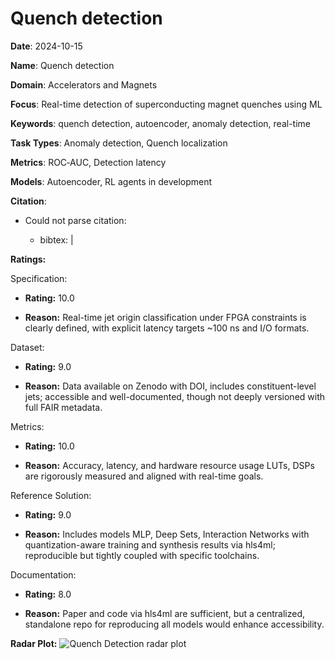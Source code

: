 # Quench detection


**Date**: 2024-10-15


**Name**: Quench detection


**Domain**: Accelerators and Magnets


**Focus**: Real-time detection of superconducting magnet quenches using ML


**Keywords**: quench detection, autoencoder, anomaly detection, real-time


**Task Types**: Anomaly detection, Quench localization


**Metrics**: ROC‑AUC, Detection latency


**Models**: Autoencoder, RL agents  in development 


**Citation**:


- Could not parse citation: 

  - bibtex: |



**Ratings:**


Specification:


  - **Rating:** 10.0


  - **Reason:** Real-time jet origin classification under FPGA constraints is clearly defined, with explicit latency targets  ~100 ns  and I/O formats.


Dataset:


  - **Rating:** 9.0


  - **Reason:** Data available on Zenodo with DOI, includes constituent-level jets; accessible and well-documented, though not deeply versioned with full FAIR metadata.


Metrics:


  - **Rating:** 10.0


  - **Reason:** Accuracy, latency, and hardware resource usage  LUTs, DSPs  are rigorously measured and aligned with real-time goals.


Reference Solution:


  - **Rating:** 9.0


  - **Reason:** Includes models  MLP, Deep Sets, Interaction Networks  with quantization-aware training and synthesis results via hls4ml; reproducible but tightly coupled with specific toolchains.


Documentation:


  - **Rating:** 8.0


  - **Reason:** Paper and code  via hls4ml  are sufficient, but a centralized, standalone repo for reproducing all models would enhance accessibility.


**Radar Plot:**
 ![Quench Detection radar plot](../../tex/images/quench_detection_radar.png)